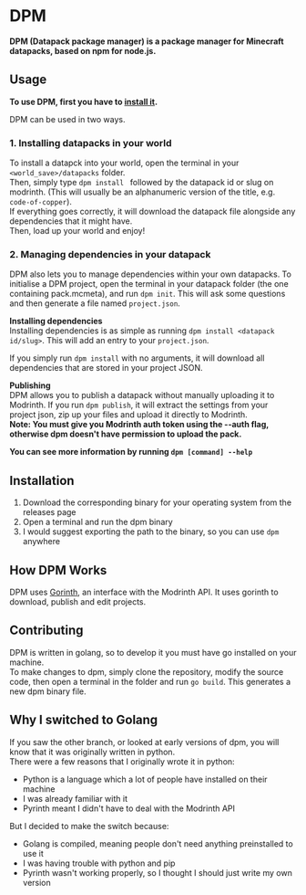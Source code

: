# DPM

**DPM (Datapack package manager) is a package manager for Minecraft datapacks, based on npm for node.js.**

## Usage
**To use DPM, first you have to [install it](#installation).**

DPM can be used in two ways.

### 1. Installing datapacks in your world
To install a datapck into your world, open the terminal in your `<world_save>/datapacks` folder.  
Then, simply type `dpm install ` followed by the datapack id or slug on modrinth. (This will usually be an alphanumeric version of the title, e.g. `code-of-copper`).  
If everything goes correctly, it will download the datapack file alongside any dependencies that it might have.  
Then, load up your world and enjoy!

### 2. Managing dependencies in your datapack
DPM also lets you to manage dependencies within your own datapacks. To initialise a DPM project, open the terminal in your datapack folder (the one containing pack.mcmeta), and run `dpm init`. This will ask some questions and then generate a file named `project.json`. 

**Installing dependencies**  
Installing dependencies is as simple as running `dpm install <datapack id/slug>`. This will add an entry to your `project.json`.

If you simply run `dpm install` with no arguments, it will download all dependencies that are stored in your project JSON.

**Publishing**  
DPM allows you to publish a datapack without manually uploading it to Modrinth. If you run `dpm publish`, it will extract the settings from your project json, zip up your files and upload it directly to Modrinth.  
**Note: You must give you Modrinth auth token using the --auth flag, otherwise dpm doesn't have permission to upload the pack.**

**You can see more information by running `dpm [command] --help`**  
  
## Installation

1. Download the corresponding binary for your operating system from the releases page
2. Open a terminal and run the dpm binary
3. I would suggest exporting the path to the binary, so you can use `dpm` anywhere

## How DPM Works

DPM uses [Gorinth](https://github.com/GearsDatapacks/Gorinth), an interface with the Modrinth API. It uses gorinth to download, publish and edit projects.

## Contributing

DPM is written in golang, so to develop it you must have go installed on your machine.  
To make changes to dpm, simply clone the repository, modify the source code, then open a terminal in the folder and run `go build`. This generates a new dpm binary file.

## Why I switched to Golang
If you saw the other branch, or looked at early versions of dpm, you will know that it was originally written in python.  
There were a few reasons that I originally wrote it in python:
- Python is a language which a lot of people have installed on their machine
- I was already familiar with it
- Pyrinth meant I didn't have to deal with the Modrinth API

But I decided to make the switch because:
- Golang is compiled, meaning people don't need anything preinstalled to use it
- I was having trouble with python and pip
- Pyrinth wasn't working properly, so I thought I should just write my own version
